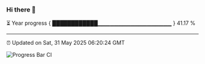 ### Hi there 👋

⏳ Year progress { ████████████▁▁▁▁▁▁▁▁▁▁▁▁▁▁▁▁▁▁ } 41.17 %

---

⏰ Updated on Sat, 31 May 2025 06:20:24 GMT

![Progress Bar CI](https://github.com/liununu/liununu/workflows/Progress%20Bar%20CI/badge.svg)
